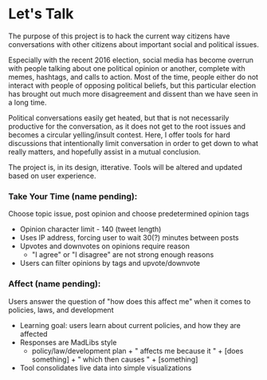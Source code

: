 # Let's Talk

The purpose of this project is to hack the current way citizens have conversations with other citizens about important social and political issues. 

Especially with the recent 2016 election, social media has become overrun with people talking about one political opinion or another, complete with memes, hashtags, and calls to action. Most of the time, people either do not interact with people of opposing political beliefs, but this particular election has brought out much more disagreement and dissent than we have seen in a long time. 

Political conversations easily get heated, but that is not necessarily productive for the conversation, as it does not get to the root issues and becomes a circular yelling/insult contest. Here, I offer tools for hard discussions that intentionally limit conversation in order to get down to what really matters, and hopefully assist in a mutual conclusion. 

The project is, in its design, itterative. Tools will be altered and updated based on user experience. 


### Take Your Time (name pending): 
Choose topic issue, post opinion and choose predetermined opinion tags
- Opinion character limit - 140 (tweet length)
- Uses IP address, forcing user to wait 30(?) minutes between posts
- Upvotes and downvotes on opinions require reason
	- "I agree" or "I disagree" are not strong enough reasons
- Users can filter opinions by tags and upvote/downvote

### Affect (name pending): 
Users answer the question of "how does this affect me" when it comes to policies, laws, and development 
- Learning goal: users learn about current policies, and how they are affected 
- Responses are MadLibs style
	- policy/law/development plan + " affects me because it " + [does something] + " which then causes " + [something]
- Tool consolidates live data into simple visualizations


